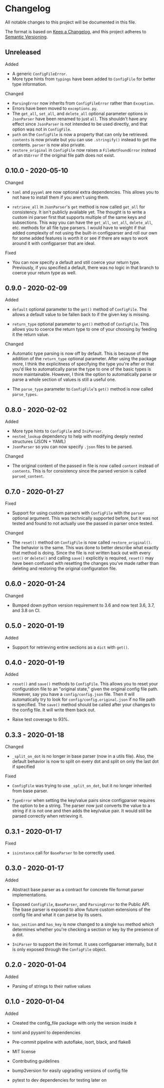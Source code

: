 # Changelog

All notable changes to this project will be documented in this file.

The format is based on [Keep a Changelog](https://keepachangelog.com/en/1.0.0/),
and this project adheres to [Semantic Versioning](https://semver.org/spec/v2.0.0.html).

## Unreleased

Added

- A generic `ConfigFileError`.
- More type hints from `typings` have been added to `ConfigFile` for better type information.

Changed

- `ParsingError` now inherits from `ConfigFileError` rather than `Exception`.
- Errors have been moved to `exceptions.py`.
- The `get_all`, `set_all`, and `delete_all` optional parameter options in `JsonParser` have
  been renamed to just `all`. This shouldn't have any effect since `JsonParser` is not intended
  to be used directly, and that option was not in `ConfigFile`.
- `path` on the `ConfigFile` is now a property that can only be retrieved. `contents` is now private
  but you can use `.stringify()` instead to get the contents. `parser` is now also private.
- `restore_original` in `ConfigFile` now raises a `FileNotFoundError` instead of an `OSError` if the original
  file path does not exist.

## 0.10.0 - 2020-05-10

Changed

- `toml` and `pyyaml` are now optional extra dependencies. This allows you to
  not have to install them if you aren't using them.

- `retrieve_all` in `JsonParser`'s `get` method is now called `get_all` for
  consistency. It isn't publicly available yet. The thought is to write a custom
  ini parser first that supports multiple of the same keys and subsections.
  This way you can have the `get_all`, `set_all`, `delete_all`, etc. methods
  for all file type parsers. I would have to weight if that added complexity
  of not using the built-in configparser and roll our own for some added
  features is worth it or see if there are ways to work around it with
  configparser that are ideal.

Fixed

- You can now specify a default and still coerce your return type. Previously,
  if you specified a default, there was no logic in that branch to coerce your
  return type as well.

## 0.9.0 - 2020-02-09

Added

- `default` optional parameter to the `get()` method of `ConfigFile`.
  The allows a default value to be fallen back to if the given key is missing.

- `return_type` optional parameter to `get()` method of `ConfigFile`. This
  allows you to coerce the return type to one of your choosing by feeding it
  the return value.

Changed

- Automatic type parsing is now off by default. This is because of the addition of
  the `return_type` optional parameter. After using the package more, I think
  the explicitness of specifying the type you're after or that you'd like to
  automatically parse the type to one of the basic types is more maintainable.
  However, I think the option to automatically parse or parse a whole section of
  values is still a useful one.

- The `parse_type` parameter to `ConfigFile`'s `get()` method is now called
  `parse_types`.

## 0.8.0 - 2020-02-02

Added

- More type hints to `ConfigFile` and `IniParser`.
- `nested_lookup` dependency to help with modifying deeply nested structures
  (JSON + YAML)
- `JsonParser` so you can now specify `.json` files to be parsed.

Changed

- The original content of the passed in file is now called `content`
  instead of `contents`. This is for consistency since the parsed version is
  called `parsed_content`.

## 0.7.0 - 2020-01-27

Fixed

- Support for using custom parsers with `ConfigFile` with the `parser` optional
  argument. This was technically supported before, but it was not tested and found
  to not actually use the passed in parser once tested.

Changed

- The `reset()` method on `ConfigFile` is now called `restore_original()`.
  The behavior is the same. This was done to better describe what exactly that method
  is doing. Since the file is not written back out with every `set()` or `delete()`
  and calling `save()` explicitly is required, `reset()` may have been confused with
  resetting the changes you've made rather than deleting and restoring the original
  configuration file.

## 0.6.0 - 2020-01-24

Changed

- Bumped down python version requirement to 3.6 and now test 3.6, 3.7, and 3.8 on CI.

## 0.5.0 - 2020-01-19

Added

- Support for retrieving entire sections as a `dict` with `get()`.

## 0.4.0 - 2020-01-19

Added

- `reset()` and `save()` methods to `ConfigFile`. This allows you to reset your
  configuration file to an "original state," given the original config file path.
  However, say you have a `config/config.json` file. Then it will automatically try
  to look for `config/config.original.json` if no file path is specified. The `save()`
  method should be called after your changes to the config file. It will write them
  back out.

- Raise test coverage to 93%.

## 0.3.3 - 2020-01-18

Changed

- `_split_on_dot` is no longer in base parser (now in a utils file). Also, the default
  behavior is now to split on every dot and split on only the last dot if specified

Fixed

- `ConfigFile` was trying to use `_split_on_dot`, but it no longer inherited from base parser.

- `TypeError` when setting the key/value pairs since configparser requires the option
  to be a string. The parser now just converts the value to a string if it is not one
  and then adds the key/value pair. It would still be parsed correctly when retrieving
  it.

## 0.3.1 - 2020-01-17

Fixed

- `isinstance` call for `BaseParser` to be correctly used.

## 0.3.0 - 2020-01-17

Added

- Abstract base parser as a contract for concrete file format parser implementations.

- Exposed `ConfigFile`, `BaseParser`, and `ParsingError` to the Public API. The base
  parser is exposed to allow future custom extensions of the config file and what it
  can parse by its users.

- `has_section` and `has_key` is now changed to a single `has` method which determines
  whether you're checking a section or key by the presence of a dot.

- `IniParser` to support the ini format. It uses configparser internally, but it is
  only exposed through the `ConfigFile` object.

## 0.2.0 - 2020-01-04

Added

- Parsing of strings to their native values

## 0.1.0 - 2020-01-04

Added

- Created the config_file package with only the version inside it

- toml and pyyaml to dependencies

- Pre-commit pipeline with autoflake, isort, black, and flake8

- MIT license

- Contributing guidelines

- bump2version for easily upgrading versions of config file

- pytest to dev dependencies for testing later on
